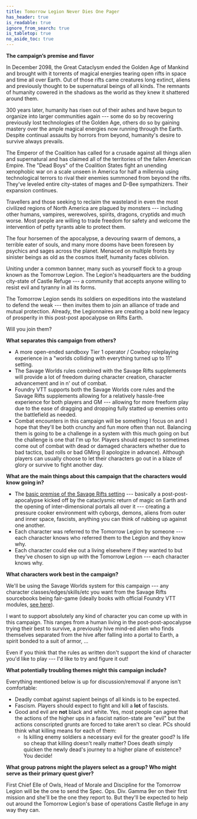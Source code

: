 ```yaml
---
title: Tomorrow Legion Never Dies One Pager
has_header: true
is_readable: true
ignore_from_search: true
is_tabletop: true
no_aside_toc: true
---
```


**The campaign’s premise and flavor**

In December 2098, the Great Cataclysm ended the Golden Age of Mankind and brought with it torrents of magical energies tearing open rifts in space and time all over Earth. Out of those rifts came creatures long extinct, aliens and previously thought to be supernatural beings of all kinds. The remnants of humanity cowered in the shadows as the world as they knew it shattered around them.

300 years later, humanity has risen out of their ashes and have begun to organize into larger communities again --- some do so by recovering previously lost technologies of the Golden Age, others do so by gaining mastery over the ample magical energies now running through the Earth. Despite continual assaults by horrors from beyond, humanity's desire to survive always prevails.

The Emperor of the Coalition has called for a crusade against all things alien and supernatural and has claimed all of the territories of the fallen American Empire. The "Dead Boys" of the Coalition States fight an unending xenophobic war on a scale unseen in America for half a millennia using technological terrors to rival their enemies summoned from beyond the rifts. They've leveled entire city-states of mages and D-Bee sympathizers. Their expansion continues.

Travellers and those seeking to reclaim the wasteland in even the most civilized regions of North America are plagued by monsters --- including other humans, vampires, werewolves, spirits, dragons, cryptids and much worse. Most people are willing to trade freedom for safety and welcome the intervention of petty tyrants able to protect them.

The four horsemen of the apocalypse, a devouring swarm of demons, a terrible eater of souls, and many more dooms have been foreseen by psychics and sages across the planet. Menaced on multiple fronts by sinister beings as old as the cosmos itself, humanity faces oblivion.

Uniting under a common banner, many such as yourself flock to a group known as the Tomorrow Legion. The Legion's headquarters are the budding city-state of Castle Refuge --- a community that accepts anyone willing to resist evil and tyranny in all its forms.

The Tomorrow Legion sends its soldiers on expeditions into the wasteland to defend the weak --- then invites them to join an alliance of trade and mutual protection. Already, the Legionnaires are creating a bold new legacy of prosperity in this post-post apocalypse on Rifts Earth.

Will you join them?

**What separates this campaign from others?**

- A more open-ended sandboxy Tier 1 operator / Cowboy roleplaying experience in a "worlds colliding with everything turned up to 11" setting.
- The Savage Worlds rules combined with the Savage Rifts supplements will provide a lot of freedom during character creation, character advancement and in n' out of combat.
- Foundry VTT supports both the Savage Worlds core rules and the Savage Rifts supplements allowing for a relatively hassle-free experience for both players and GM --- allowing for more freeform play due to the ease of dragging and dropping fully statted up enemies onto the battlefield as needed.
- Combat encounters in this campaign will be something I focus on and I hope that they'll be both crunchy and fun more often than not. Balancing them is going to be a challenge in a system with this much going on but the challenge is one that I'm up for. Players should expect to sometimes come out of combat with dead or damaged characters whether due to bad tactics, bad rolls or bad GMing (I apologize in advance). Although players can usually choose to let their characters go out in a blaze of glory or survive to fight another day.

**What are the main things about this campaign that the characters would know going in?**

- The [basic premise of the Savage Rifts setting](https://peginc.com/product/rifts-welcome-to-the-post-apocalypse-pdf/) --- basically a post-post-apocalypse kicked off by the cataclysmic return of magic on Earth and the opening of inter-dimensional portals all over it --- creating a pressure cooker environment with cyborgs, demons, aliens from outer and inner space, fascists, anything you can think of rubbing up against one another.
- Each character was referred to the Tomorrow Legion by someone --- each character knows who referred them to the Legion and they know why.
- Each character could eke out a living elsewhere if they wanted to but they've chosen to sign up with the Tomorrow Legion --- each character knows why.

**What characters work best in the campaign?**

We'll be using the Savage Worlds system for this campaign --- any character classes/edges/skills/etc you want from the Savage Rifts sourcebooks being fair-game (ideally books with official Foundry VTT modules, [see here](https://foundryvtt.com/creators/pinnacle/)).

I want to support absolutely any kind of character you can come up with in this campaign. This ranges from a human living in the post-post-apocalypse trying their best to survive, a previously hive mind-ed alien who finds themselves separated from the hive after falling into a portal to Earth, a spirit bonded to a suit of armor, ...

Even if you think that the rules as written don't support the kind of character you'd like to play --- I'd like to try and figure it out!

**What potentially troubling themes might this campaign include?**

Everything mentioned below is up for discussion/removal if anyone isn't comfortable:

- Deadly combat against sapient beings of all kinds is to be expected.
- Fascism. Players should expect to fight and kill a **lot** of fascists.
- Good and evil are **not** black and white. Yes, most people can agree that the actions of the higher ups in a fascist nation-state are "evil" but the actions conscripted grunts are forced to take aren't so clear. PCs should think what killing means for each of them:
  - Is killing enemy soldiers a necessary evil for the greater good? Is life so cheap that killing doesn't really matter? Does death simply quicken the newly dead's journey to a higher plane of existence? You decide!

**What group patrons might the players select as a group? Who might serve as their primary quest giver?**

First Chief Elle of Owls, Head of Morale and Discipline for the Tomorrow Legion will be the one to send the Spec. Ops. Div. Gamma 9er on their first mission and she'll be the one they report to. But they'll be expected to help out around the Tomorrow Legion's base of operations Castle Refuge in any way they can.